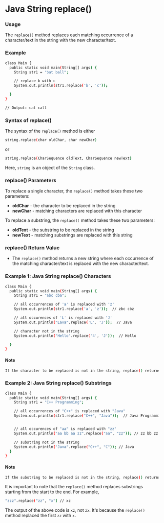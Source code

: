 # Java String replace()

### Usage
The `replace()` method replaces each matching occurrence of a character/text in the string with the new character/text.

### Example
```sh
class Main {
  public static void main(String[] args) {
    String str1 = "bat ball";

    // replace b with c
    System.out.println(str1.replace('b', 'c'));

  }
}

// Output: cat call
```

### Syntax of replace()
The syntax of the `replace()` method is either
```sh
string.replace(char oldChar, char newChar)
```
or
```sh
string.replace(CharSequence oldText, CharSequence newText)
```
Here, `string` is an object of the `String` class.

### replace() Parameters
To replace a single character, the `replace()` method takes these two parameters:
- **oldChar** - the character to be replaced in the string
- **newChar** - matching characters are replaced with this character

To replace a substring, the `replace()` method takes these two parameters:
- **oldText** - the substring to be replaced in the string
- **newText** - matching substrings are replaced with this string

### replace() Return Value
- The `replace()` method returns a new string where each occurrence of the matching character/text is replaced with the new character/text.

### Example 1: Java String replace() Characters
```sh
class Main {
  public static void main(String[] args) {
    String str1 = "abc cba";

    // all occurrences of 'a' is replaced with 'z'
    System.out.println(str1.replace('a', 'z'));  // zbc cbz

    // all occurences of 'L' is replaced with 'J'
    System.out.println("Lava".replace('L', 'J'));  // Java

    // character not in the string
    System.out.println("Hello".replace('4', 'J'));  // Hello

  }
}
```
#### Note
```sh
If the character to be replaced is not in the string, replace() returns the original string.
```

### Example 2: Java String replace() Substrings
```sh
class Main {
  public static void main(String[] args) {
    String str1 = "C++ Programming";

    // all occurrences of "C++" is replaced with "Java"
    System.out.println(str1.replace("C++", "Java"));  // Java Programming


    // all occurences of "aa" is replaced with "zz"
    System.out.println("aa bb aa zz".replace("aa", "zz")); // zz bb zz zz

    // substring not in the string
    System.out.println("Java".replace("C++", "C")); // Java
  }
}
```
#### Note
```sh
If the substring to be replaced is not in the string, replace() returns the original string.
```

It is important to note that the `replace()` method replaces substrings starting from the start to the end. For example,
```sh
"zzz".replace("zz", "x") // xz
```

The output of the above code is `xz`, not `zx`. It's because the `replace()` method replaced the first `zz` with `x`.

